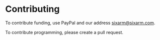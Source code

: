 # Contributing

To contribute funding, use PayPal and our address sixarm@sixarm.com.

To contribute programming, please create a pull request.
